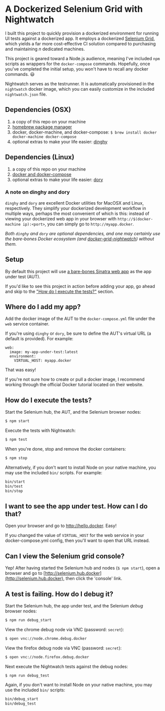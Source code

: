 # A Dockerized Selenium Grid with Nightwatch

I built this project to quickly provision a dockerized environment for running
UI tests against a dockerized app. It employs a dockerized [Selenium Grid](https://github.com/SeleniumHQ/selenium/wiki/Grid2),
which yields a far more cost-effective CI solution compared to purchasing and maintaining *n* dedicated machines.

This project is geared toward a Node.js audience, meaning I've included `npm`
scripts as wrappers for the `docker-compose` commands. Hopefully, once you've
completed the initial setup, you won't have to recall any docker commands. :smiley:

Nightwatch serves as the testrunner. It is automatically provisioned in the
`nightwatch` docker image, which you can easily customize in the included `nightwatch.json` file.

## Dependencies (OSX)

1. a copy of this repo on your machine
2. [homebrew package manager](http://brew.sh/)
3. docker, docker-machine, and docker-compose: `$ brew install docker docker-machine docker-compose`
4. optional extras to make your life easier: [dinghy](https://github.com/codekitchen/dinghy)
   
## Dependencies (Linux)

1. a copy of this repo on your machine
2. [docker and docker-compose](https://docs.docker.com/engine/installation/linux/)
3. optional extras to make your life easier: [dory](https://github.com/FreedomBen/dory)

### A note on dinghy and dory

`dinghy` and `dory` are excellent Docker utilities for MacOSX and Linux, respectively. They simplify your dockerized
development workflow in multiple ways, perhaps the most convenient of which is this: instead of viewing your dockerized 
web app in your browser with `http://$(docker-machine ip):<port>`, you can simply go to `http://myapp.docker`.

_Both `dinghy` and `dory` are optional dependencies, and one may certainly use the bare-bones Docker ecosystem 
(and [docker-grid-nightwatch](https://github.com/mycargus/docker-grid-nightwatch)) without them._

## Setup

By default this project will use [a bare-bones Sinatra web app](https://github.com/mycargus/hello_docker_world) as the 
app under test (AUT). 

If you'd like to see this project in action before adding your app, go ahead and skip to the 
["How do I execute the tests?"](https://github.com/mycargus/docker-grid-nightwatch/blob/master/README.md#how-do-i-execute-the-tests) section.

## Where do I add my app?

Add the docker image of the AUT to the `docker-compose.yml` file under the `web` service container. 

If you're using `dinghy` or `dory`, be sure to define the AUT's virtual URL (a default is provided). For example:

```
web:
  image: my-app-under-test:latest
  environment:
    VIRTUAL_HOST: myapp.docker
```

That was easy!

If you're not sure how to create or pull a docker image, I recommend working through the official Docker tutorial located on
their website.

## How do I execute the tests?

Start the Selenium hub, the AUT, and the Selenium browser nodes:

```sh
$ npm start
```

Execute the tests with Nightwatch:

```sh
$ npm test
```

When you're done, stop and remove the docker containers:

```sh
$ npm stop
```

Alternatively, if you don't want to install Node on your native machine, you may use the included `bin/` scripts. For example:

```sh
bin/start
bin/test
bin/stop
```

## I want to see the app under test. How can I do that?

Open your browser and go to http://hello.docker. Easy!

If you changed the value of `VIRTUAL_HOST` for the web service in your
docker-compose.yml config, then you'll want to open that URL instead.

## Can I view the Selenium grid console?

Yep! After having started the Selenium hub and nodes (`$ npm start`), open a
browser and go to [http://selenium.hub.docker](http://selenium.hub.docker), then click the 'console' link.

## A test is failing. How do I debug it?

Start the Selenium hub, the app under test, and the Selenium *debug* browser nodes:

```sh
$ npm run debug_start
```

View the chrome debug node via VNC (password: `secret`):

```sh
$ open vnc://node.chrome.debug.docker
```

View the firefox debug node via VNC (password: `secret`):

```sh
$ open vnc://node.firefox.debug.docker
```

Next execute the Nightwatch tests against the debug nodes:

```sh
$ npm run debug_test
```

Again, if you don't want to install Node on your native machine, you may use the included `bin/` scripts:

```sh
bin/debug_start
bin/debug_test
```
